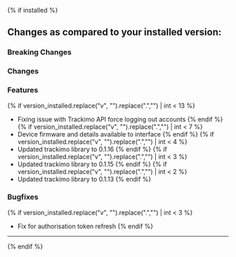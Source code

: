 {% if installed %}

## Changes as compared to your installed version:

### Breaking Changes

### Changes

### Features

{% if version_installed.replace("v", "").replace(".","") | int < 13  %}

- Fixing issue with Trackimo API force logging out accounts
  {% endif %}
  {% if version_installed.replace("v", "").replace(".","") | int < 7  %}
- Device firmware and details available to interface
  {% endif %}
  {% if version_installed.replace("v", "").replace(".","") | int < 4  %}
- Updated trackimo library to 0.1.16
  {% endif %}
  {% if version_installed.replace("v", "").replace(".","") | int < 3  %}
- Updated trackimo library to 0.1.15
  {% endif %}
  {% if version_installed.replace("v", "").replace(".","") | int < 2  %}
- Updated trackimo library to 0.1.13
  {% endif %}

### Bugfixes

{% if version_installed.replace("v", "").replace(".","") | int < 3  %}

- Fix for authorisation token refresh
  {% endif %}

---

{% endif %}
